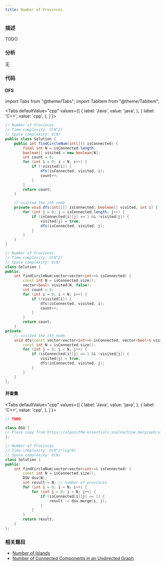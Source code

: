 ```yaml
---
title: Number of Provinces
---
```


### 描述

TODO

### 分析

无

### 代码

#### DFS

import Tabs from "@theme/Tabs";
import TabItem from "@theme/TabItem";

<Tabs
defaultValue="cpp"
values={[
{ label: 'Java', value: 'java', },
{ label: 'C++', value: 'cpp', },
]
}>
<TabItem value="java">

```java
// Number of Provinces
// Time complexity: O(N^2)
// Space complexity: O(N)
public class Solution {
    public int findCircleNum(int[][] isConnected) {
        final int N = isConnected.length;
        boolean[] visited = new boolean[N];
        int count = 0;
        for (int i = 0; i < N; i++) {
            if (!visited[i]) {
                dfs(isConnected, visited, i);
                count++;
            }
        }
        return count;
    }

    // visited the ith node
    private void dfs(int[][] isConnected, boolean[] visited, int i) {
        for (int j = 0; j < isConnected.length; j++) {
            if (isConnected[i][j] == 1 && !visited[j]) {
                visited[j] = true;
                dfs(isConnected, visited, j);
            }
        }
    }
}
```

</TabItem>
<TabItem value="cpp">

```cpp
// Number of Provinces
// Time complexity: O(N^2)
// Space complexity: O(N)
class Solution {
public:
    int findCircleNum(vector<vector<int>>& isConnected) {
        const int N = isConnected.size();
        vector<bool> visited(N, false);
        int count = 0;
        for (int i = 0; i < N; i++) {
            if (!visited[i]) {
                dfs(isConnected, visited, i);
                count++;
            }
        }
        return count;
    }
private:
    // visited the ith node
    void dfs(const vector<vector<int>>& isConnected, vector<bool>& visited, int i) {
        const int N = isConnected.size();
        for (int j = 0; j < N; j++) {
            if (isConnected[i][j] == 1 && !visited[j]) {
                visited[j] = true;
                dfs(isConnected, visited, j);
            }
        }
    }
};
```

</TabItem>
</Tabs>

#### 并查集

<Tabs
defaultValue="cpp"
values={[
{ label: 'Java', value: 'java', },
{ label: 'C++', value: 'cpp', },
]
}>
<TabItem value="java">

```java
// TODO
```

</TabItem>
<TabItem value="cpp">

```cpp
class DSU {
// Plese copy from https://algorithm-essentials.soulmachine.me/graph/ufs/#union-by-rank
};

// Number of Provinces
// Time complexity: O(N^2*log*N)
// Space complexity: O(N)
class Solution {
public:
    int findCircleNum(vector<vector<int>>& isConnected) {
        const int N = isConnected.size();
        DSU dsu(N);
        int result = N; // number of provinces
        for (int i = 0; i < N; i++) {
            for (int j = 0; j < N; j++) {
                if (isConnected[i][j] == 1) {
                    result -= dsu.merge(i, j);
                }
            }
        }
        return result;
    }
};
```

</TabItem>
</Tabs>

### 相关题目

- [Number of Islands](number-of-islands.md)
- [Number of Connected Components in an Undirected Graph](number-of-connected-components-in-an-undirected-graph.md)

